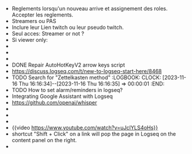 - Reglements lorsqu'un nouveau arrive et assignement des roles. Accepter les reglements.
- Streamers ou PAS
- Inclure leur Lien twitch ou leur pseudo twitch.
- Seul acces: Streamer or not ?
- Si viewer only:
-
-
-
- DONE Repair AutoHotKeyV2 arrow keys script
- https://discuss.logseq.com/t/new-to-logseq-start-here/8468
- TODO Search for "Zettelkasten method"
  :LOGBOOK:
  CLOCK: [2023-11-16 Thu 16:16:34]--[2023-11-16 Thu 16:16:35] =>  00:00:01
  :END:
- TODO How to set alarm/reminders in logseq?
- Integrating Google Assistant with Logseq
- https://github.com/openai/whisper
-
-
-
- {{video https://www.youtube.com/watch?v=uJclYLS4oHs}}
- shortcut "Shift + Click" on a link will pop the page in Logseq on the content panel on the right.
-
